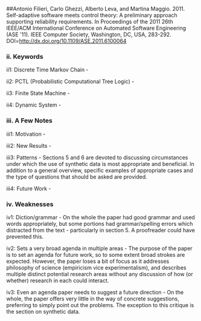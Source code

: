 ##Antonio Filieri, Carlo Ghezzi, Alberto Leva, and Martina Maggio. 2011. Self-adaptive software meets control theory: A preliminary approach supporting reliability requirements. In Proceedings of the 2011 26th IEEE/ACM International Conference on Automated Software Engineering (ASE '11). IEEE Computer Society, Washington, DC, USA, 283-292. DOI=http://dx.doi.org/10.1109/ASE.2011.6100064

### ii. Keywords
ii1: Discrete Time Markov Chain - 

ii2: PCTL (Probabilistic Computational Tree Logic) - 

ii3: Finite State Machine - 

ii4: Dynamic System - 

### iii. A Few Notes
iii1: Motivation - 

iii2: New Results - 

iii3: Patterns - Sections 5 and 6 are devoted to discussing circumstances under which the use of synthetic data is most appropriate and beneficial.  In addition to a general overview, specific examples of appropriate cases and the type of questions that should be asked are provided.

iii4: Future Work - 


### iv. Weaknesses
iv1: Diction/grammar - On the whole the paper had good grammar and used words appropriately, but some portions had grammar/spelling errors which distracted from the text - particularly in section 5.  A proofreader could have prevented this.

iv2: Sets a very broad agenda in multiple areas - The purpose of the paper is to set an agenda for future work, so to some extent broad strokes are expected.  However, the paper loses a bit of focus as it addresses philosophy of science (empiricism vice experimentalism), and describes multiple distinct potential research areas without any discussion of how (or whether) research in each could interact.

iv3: Even an agenda paper needs to suggest a future direction - On the whole, the paper offers very little in the way of concrete suggestions, preferring to simply point out the problems.  The exception to this critique is the section on synthetic data.
